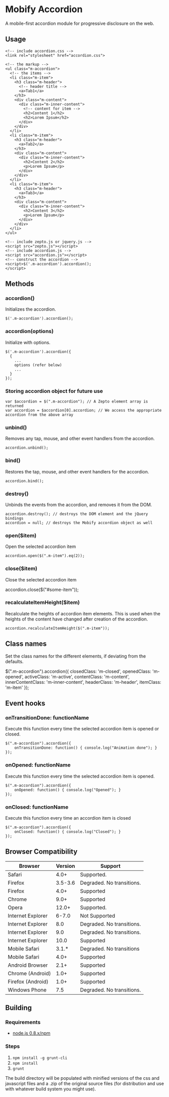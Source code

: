 # Mobify Accordion

A mobile-first accordion module for progressive disclosure on the web.

## Usage

    <!-- include accordion.css -->
    <link rel="stylesheet" href="accordion.css">

    <!-- the markup -->
    <ul class="m-accordion">
      <!-- the items -->
      <li class="m-item">
        <h3 class="m-header">
          <!-- header title -->
          <a>Tab1</a>
        </h3>
        <div class="m-content">
          <div class="m-inner-content">
            <!-- content for item -->
            <h2>Content 1</h2>
            <h2>Lorem Ipsum</h2>
          </div>
        </div>
      </li>
      <li class="m-item">
        <h3 class="m-header">
          <a>Tab2</a>
        </h3>
        <div class="m-content">
          <div class="m-inner-content">
            <h2>Content 2</h2>
            <p>Lorem Ipsum</p>
          </div>
        </div>
      </li>
      <li class="m-item">
        <h3 class="m-header">
          <a>Tab3</a>
        </h3>
        <div class="m-content">
          <div class="m-inner-content">
            <h2>Content 3</h2>
            <p>Lorem Ipsum</p>
          </div>
        </div>
      </li>
    </ul>

    <!-- include zepto.js or jquery.js -->
    <script src="zepto.js"></script>
    <!-- include accordion.js -->
    <script src="accordion.js"></script>
    <!-- construct the accordion -->
    <script>$('.m-accordion').accordion();
    </script>

## Methods

### accordion()

Initializes the accordion.

    $('.m-accordion').accordion();

### accordion(options)

Initialize with options.

    $('.m-accordion').accordion({
      {
        ...
        options (refer below)
        ...
      }
    });

### Storing accordion object for future use

    var $accordion = $(".m-accordion"); // A Zepto element array is returned
    var accordion = $accordion[0].accordion; // We access the appropriate accordion from the above array

### unbind()

Removes any tap, mouse, and other event handlers from the accordion.

    accordion.unbind();

### bind()

Restores the tap, mouse, and other event handlers for the accordion.

    accordion.bind();

### destroy()

Unbinds the events from the accordion, and removes it from the DOM.

    accordion.destroy(); // destroys the DOM element and the jQuery bindings
    accordion = null; // destroys the Mobify accordion object as well

### open($item)

Open the selected accordion item

    accordion.open($(".m-item").eq(2));

### close($item)
    
Close the selected accordion item

  accordion.close($("#some-item"));

### recalculateItemHeight($item)

Recalculate the heights of accordion item elements. This is used when the heights of the content have changed after creation of the accordion.

    accordion.recalculateItemHeight($(".m-item"));

## Class names

Set the class names for the different elements, if deviating from the defaults.
  
  $(".m-accordion").accordion({
    closedClass: 'm-closed',
    openedClass: 'm-opened',
    activeClass: 'm-active',
    contentClass: 'm-content',
    innerContentClass: 'm-inner-content',
    headerClass: 'm-header',
    itemClass: 'm-item'
  });

## Event hooks

### onTransitionDone: functionName

Execute this function every time the selected accordion item is opened or closed.

    $(".m-accordion").accordion({
        onTransitionDone: function() { console.log("Animation done"); }
    });

### onOpened: functionName

Execute this function every time the selected accordion item is opened.

    $(".m-accordion").accordion({
        onOpened: function() { console.log("Opened"); }
    });

### onClosed: functionName

Execute this function every time an accordion item is closed
    
    $(".m-accordion").accordion({
        onClosed: function() { console.log("Closed"); }
    });

## Browser Compatibility


| Browser           | Version | Support                    |
|-------------------|---------|----------------------------|
| Safari            | 4.0+    | Supported.                 |
| Firefox           | 3.5-3.6 | Degraded. No transitions.  |
| Firefox           | 4.0+    | Supported                  |
| Chrome            | 9.0+    | Supported                  |
| Opera             | 12.0+   | Supported.                 |
| Internet Explorer | 6-7.0   | Not Supported              |
| Internet Explorer | 8.0     | Degraded. No transitions.  |
| Internet Explorer | 9.0     | Degraded. No transitions.  |
| Internet Explorer | 10.0    | Supported                  |
| Mobile Safari     | 3.1.*   | Degraded. No transitions   |
| Mobile Safari     | 4.0+    | Supported                  |
| Android Browser   | 2.1+    | Supported                  |
| Chrome (Android)  | 1.0+    | Supported                  |
| Firefox (Android) | 1.0+    | Supported                  |
| Windows Phone     | 7.5     | Degraded. No transitions.  |

## Building
### Requirements
* [node.js 0.8.x/npm](http://nodejs.org/download/)

### Steps
1. `npm install -g grunt-cli`
2. `npm install`
3. `grunt`

The build directory will be populated with minified versions of the css and 
javascript files and a .zip of the original source files (for distribution and
use with whatever build system you might use).

